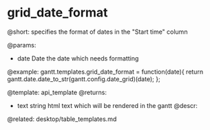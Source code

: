 grid_date_format
=============

@short:
	specifies the format of dates in the "Start time" column
    
@params:
- date			Date		the date which needs formatting

@example:
gantt.templates.grid_date_format = function(date){
    return gantt.date.date_to_str(gantt.config.date_grid)(date);
};

@template:	api_template
@returns:
- text		string		html text which will be rendered in the gantt
@descr:


@related:
	desktop/table_templates.md